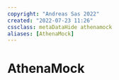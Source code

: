 ```yaml
---
copyright: "Andreas Sas 2022"
created: "2022-07-23 11:26"
cssclass: metaDataHide athenamock
aliases: [AthenaMock]
---
```


# AthenaMock